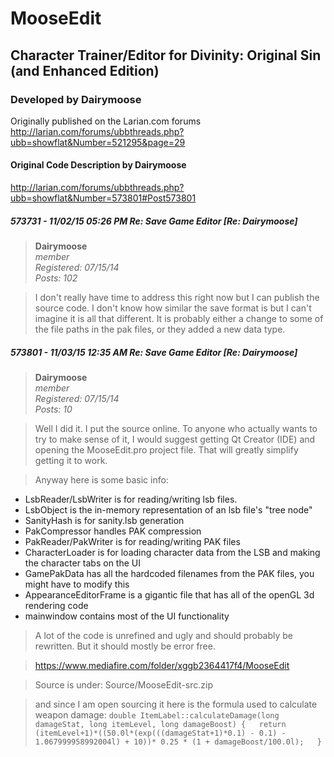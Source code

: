 # MooseEdit
## Character Trainer/Editor for Divinity: Original Sin (and Enhanced Edition)

### Developed by Dairymoose
Originally published on the Larian.com forums  
http://larian.com/forums/ubbthreads.php?ubb=showflat&Number=521295&page=29

#### Original Code Description by Dairymoose  
http://larian.com/forums/ubbthreads.php?ubb=showflat&Number=573801#Post573801
##### 573731 - 11/02/15 05:26 PM  Re: Save Game Editor [Re: Dairymoose]
> **Dairymoose**  
*member*  
*Registered: 07/15/14*  
*Posts: 102*  

>I don't really have time to address this right now but I can publish the source code.
I don't know how similar the save format is but I can't imagine it is all that different.
It is probably either a change to some of the file paths in the pak files, or they added a new data type.

##### 573801 - 11/03/15 12:35 AM  Re: Save Game Editor [Re: Dairymoose]  

> **Dairymoose**  
*member*  
*Registered: 07/15/14*  
*Posts: 10*  

> Well I did it. I put the source online.
To anyone who actually wants to try to make sense of it, I would suggest getting Qt Creator (IDE) and opening the MooseEdit.pro project file. That will greatly simplify getting it to work.

> Anyway here is some basic info:
* LsbReader/LsbWriter is for reading/writing lsb files.
* LsbObject is the in-memory representation of an lsb file's "tree node"
* SanityHash is for sanity.lsb generation
* PakCompressor handles PAK compression
* PakReader/PakWriter is for reading/writing PAK files
* CharacterLoader is for loading character data from the LSB and making the character tabs on the UI
* GamePakData has all the hardcoded filenames from the PAK files, you might have to modify this
* AppearanceEditorFrame is a gigantic file that has all of the openGL 3d rendering code
* mainwindow contains most of the UI functionality

> A lot of the code is unrefined and ugly and should probably be rewritten. But it should mostly be error free.

> https://www.mediafire.com/folder/xggb2364417f4/MooseEdit

> Source is under: Source/MooseEdit-src.zip

> and since I am open sourcing it here is the formula used to calculate weapon damage:
`double ItemLabel::calculateDamage(long damageStat, long itemLevel, long damageBoost) {  
return (itemLevel+1)*((50.0l*(exp(((damageStat+1)*0.1) - 0.1) - 1.067999958992004l) + 10))* 0.25 * (1 + damageBoost/100.0l);  
}`
